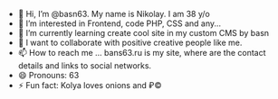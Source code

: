 - 👋 Hi, I’m @basn63. My name is Nikolay. I am 38 y/o
- 👀 I’m interested in Frontend, code PHP, CSS and any...
- 🌱 I’m currently learning create cool site in my custom CMS by basn
- 💞️ I want to collaborate with positive creative people like me.
- 📫 How to reach me ... bans63.ru is my site, where are the contact details and links to social networks.
- 😄 Pronouns: 63
- ⚡ Fun fact: Kolya loves onions and ₽©

<!---
basn63/basn63 is a ✨ special ✨ repository because its `README.md` (this file) appears on your GitHub profile.
You can click the Preview link to take a look at your changes.
--->
